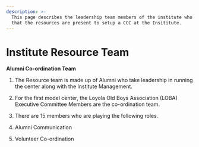 ```yaml
---
description: >-
  This page describes the leadership team members of the institute who ensures
  that the resources are present to setup a CCC at the Insititute.
---
```


# Institute Resource Team

**Alumni Co-ordination Team**  
  
1. The Resource team is made up of Alumni who take leadership in running the center along with the Institute Management.  
  
2. For the first model center, the Loyola Old Boys Association \(LOBA\) Executive Committee Members are the co-ordination team. 

3. There are 15 members who are playing the following roles.  
  
1. Alumni Communication  
2. Volunteer Co-ordination

